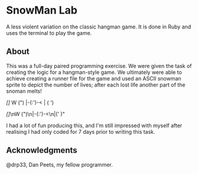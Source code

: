 # SnowMan Lab
A less violent variation on the classic hangman game. It is done in Ruby and uses the terminal to play the game.

## About
This was a full-day paired programming exercise. We were given the task of creating the logic for a hangman-style game.
We ultimately were able to achieve creating a runner file for the game and used an ASCII snowman sprite to depict the number of lives; after each lost life another part of the snoman melts!

  _[]_
W (\")
|-(:')-<
| ( ')

_[]_\nW (\")\n|-(:')-<\n|('  )"

I had a lot of fun producing this, and I'm still impressed with myself after realising I had only coded for 7 days prior to writing this task.

## Acknowledgments
@drp33, Dan Peets, my fellow programmer.
